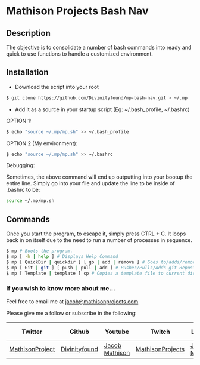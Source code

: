 # Mathison Projects Bash Nav

## Description

The objective is to consolidate a number of bash commands into ready and quick to use functions to handle a customized environment.

## Installation

- Download the script into your root
```sh
$ git clone https://github.com/Divinityfound/mp-bash-nav.git > ~/.mp
```

- Add it as a source in your startup script (Eg: ~/.bash_profile, ~/.bashrc)

OPTION 1:
```sh
$ echo "source ~/.mp/mp.sh" >> ~/.bash_profile
```

OPTION 2 (My environment):
```sh
$ echo "source ~/.mp/mp.sh" >> ~/.bashrc
```

Debugging:

Sometimes, the above command will end up outputting into your bootup the entire line. Simply go into your file and update the line to be inside of .bashrc to be:

```sh
source ~/.mp/mp.sh
```

## Commands

Once you start the program, to escape it, simply press CTRL + C. It loops back in on itself due to the need to run a number of processes in sequence.

```sh
$ mp # Boots the program.
$ mp [ -h | help ] # Displays Help Command
$ mp [ QuickDir | quickdir ] [ go | add | remove ] # Goes to/adds/removes directory
$ mp [ Git | git ] [ push | pull | add ] # Pushes/Pulls/Adds git Repository
$ mp [ Template | template ] cp # Copies a template file to current directory
```

### If you wish to know more about me...

Feel free to email me at jacob@mathisonprojects.com

Please give me a follow or subscribe in the following:

|Twitter|Github|Youtube|Twitch|Linkedin|Personal Site|
| ----- | ---- | ----- | ---- | ------ | ----------- |
|[MathisonProject](https://twitter.com/MathisonProject)|[Divinityfound](https://github.com/Divinityfound)|[Jacob Mathison](https://www.youtube.com/channel/UCNNxB1TRbdJxE_y51sJb9DA)|[MathisonProjects](http://twitch.tv/mathisonprojects)|[Jacob Mathison](https://www.linkedin.com/in/jacob-a-mathison-62359912/)|[Mathison Projects](http://mathisonprojects.com)|
